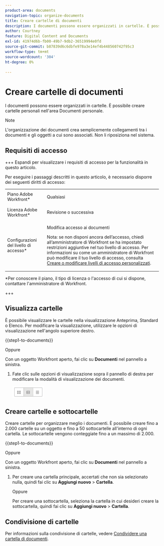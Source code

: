 ```yaml
---
product-area: documents
navigation-topic: organize-documents
title: Creare cartelle di documenti
description: I documenti possono essere organizzati in cartelle. È possibile creare cartelle personali nell'area Documenti personale.
author: Courtney
feature: Digital Content and Documents
exl-id: 41974d6b-fb00-49b7-9db2-36519994e0fd
source-git-commit: b87839d6c6dbfe978a3e14ef4b448560742f95c3
workflow-type: tm+mt
source-wordcount: '304'
ht-degree: 0%

---
```


# Creare cartelle di documenti

I documenti possono essere organizzati in cartelle. È possibile creare cartelle personali nell&#39;area Documenti personale.

>[!NOTE]
>
>L&#39;organizzazione dei documenti crea semplicemente collegamenti tra i documenti e gli oggetti a cui sono associati. Non li riposiziona nel sistema.

## Requisiti di accesso

+++ Espandi per visualizzare i requisiti di accesso per la funzionalità in questo articolo.

Per eseguire i passaggi descritti in questo articolo, è necessario disporre dei seguenti diritti di accesso:

<table style="table-layout:auto"> 
 <col> 
 <col> 
 <tbody> 
  <tr> 
   <td role="rowheader">Piano Adobe Workfront*</td> 
   <td> <p>Qualsiasi</p> </td> 
  </tr> 
  <tr> 
   <td role="rowheader">Licenza Adobe Workfront*</td> 
   <td> <p>Revisione o successiva</p> </td> 
  </tr> 
  <tr> 
   <td role="rowheader">Configurazioni del livello di accesso*</td> 
   <td> <p>Modifica accesso ai documenti</p> <p>Nota: se non disponi ancora dell’accesso, chiedi all’amministratore di Workfront se ha impostato restrizioni aggiuntive nel tuo livello di accesso. Per informazioni su come un amministratore di Workfront può modificare il tuo livello di accesso, consulta <a href="../../administration-and-setup/add-users/configure-and-grant-access/create-modify-access-levels.md" class="MCXref xref">Creare o modificare livelli di accesso personalizzati</a>.</p> </td> 
  </tr> 
 </tbody> 
</table>

&#42;Per conoscere il piano, il tipo di licenza o l&#39;accesso di cui si dispone, contattare l&#39;amministratore di Workfront.

+++

## Visualizza cartelle

È possibile visualizzare le cartelle nella visualizzazione Anteprima, Standard o Elenco. Per modificare la visualizzazione, utilizzare le opzioni di visualizzazione nell&#39;angolo superiore destro.

{{step1-to-documents}}

Oppure

Con un oggetto Workfront aperto, fai clic su **Documenti** nel pannello a sinistra.

1. Fate clic sulle opzioni di visualizzazione sopra il pannello di destra per modificare la modalità di visualizzazione dei documenti.

   ![](assets/screenshot-2016-07-07-12.46.54.png)

## Creare cartelle e sottocartelle

Creare cartelle per organizzare meglio i documenti. È possibile creare fino a 2.000 cartelle su un oggetto e fino a 50 sottocartelle all&#39;interno di ogni cartella. Le sottocartelle vengono conteggiate fino a un massimo di 2.000.

{{step1-to-documents}}

Oppure

Con un oggetto Workfront aperto, fai clic su **Documenti** nel pannello a sinistra.

1. Per creare una cartella principale, accertati che non sia selezionato nulla, quindi fai clic su **Aggiungi nuovo** > **Cartella**.

   Oppure

   Per creare una sottocartella, seleziona la cartella in cui desideri creare la sottocartella, quindi fai clic su **Aggiungi nuovo** > **Cartella**.

## Condivisione di cartelle

Per informazioni sulla condivisione di cartelle, vedere [Condividere una cartella di documenti](../../workfront-basics/grant-and-request-access-to-objects/share-a-document-folder.md).
